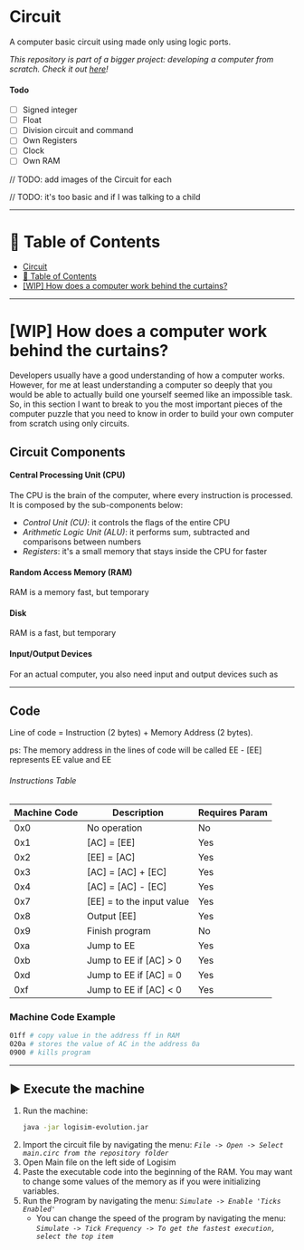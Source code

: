# Circuit
A computer basic circuit using made only using logic ports.

*This repository is part of a bigger project: developing a computer from scratch. Check it out [here](https://github.com/Open-Machine/)!*

#### Todo
- [ ] Signed integer
- [ ] Float
- [ ] Division circuit and command
- [ ] Own Registers
- [ ] Clock
- [ ] Own RAM

// TODO: add images of the Circuit for each

// TODO: it's too basic and if I was talking to a child

---

# 🔖 Table of Contents
- [Circuit](#circuit)
- [🔖 Table of Contents](#-table-of-contents)
- [[WIP] How does a computer work behind the curtains?](#wip-how-does-a-computer-work-behind-the-curtains)

---

# [WIP] How does a computer work behind the curtains?
Developers usually have a good understanding of how a computer works. However, for me at least understanding a computer so deeply that you would be able to actually build one yourself seemed like an impossible task. So, in this section I want to break to you the most important pieces of the computer puzzle that you need to know in order to build your own computer from scratch using only circuits.

## Circuit Components

#### Central Processing Unit (CPU)
The CPU is the brain of the computer, where every instruction is processed. It is composed by the sub-components below:
  - *Control Unit (CU)*: it controls the flags of the entire CPU
  - *Arithmetic Logic Unit (ALU)*: it performs sum, subtracted and comparisons between numbers
  - *Registers*: it's a small memory that stays inside the CPU for faster 

#### Random Access Memory (RAM)
RAM is a memory fast, but temporary

#### Disk
RAM is a fast, but temporary

#### Input/Output Devices
For an actual computer, you also need input and output devices such as 

---

## Code

Line of code = Instruction (2 bytes) + Memory Address (2 bytes).

ps: The memory address in the lines of code will be called EE - [EE] represents EE value and EE

###### Instructions Table
Machine Code | Description | Requires Param
--- | --- | ---
0x0 | No operation | No
0x1 | [AC] = [EE] | Yes
0x2 | [EE] = [AC] | Yes
0x3 | [AC] = [AC] + [EC] | Yes
0x4 | [AC] = [AC] - [EC] | Yes
0x7 | [EE] = to the input value | Yes
0x8 | Output [EE] | Yes
0x9 | Finish program | No
0xa | Jump to EE | Yes
0xb | Jump to EE if [AC] > 0 | Yes
0xd | Jump to EE if [AC] = 0 | Yes
0xf | Jump to EE if [AC] < 0 | Yes
### Machine Code Example
```sh
01ff # copy value in the address ff in RAM
020a # stores the value of AC in the address 0a
0900 # kills program
```

---

## ▶️ Execute the machine

1. Run the machine:
	```sh
	java -jar logisim-evolution.jar
	```
2. Import the circuit file by navigating the menu:
   *```File -> Open -> Select main.circ from the repository folder```*
3. Open Main file on the left side of Logisim
4. Paste the executable code into the beginning of the RAM. You may want to change some values of the memory as if you were initializing variables.
5. Run the Program by navigating the menu:
   *```Simulate -> Enable 'Ticks Enabled'```*
   - You can change the speed of the program by navigating the menu: 
	*```Simulate -> Tick Frequency -> To get the fastest execution, select the top item```*
